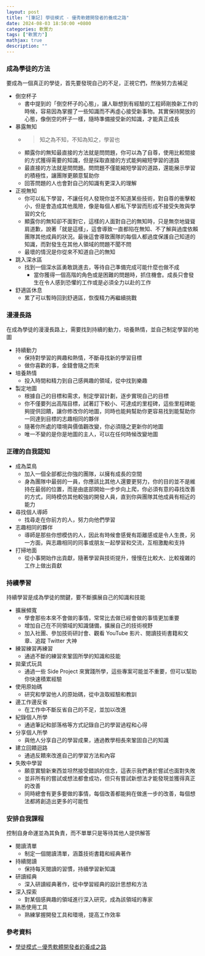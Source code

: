 ```yaml
---
layout: post
title: "[筆記] 學徒模式 - 優秀軟體開發者的養成之路"
date: 2024-08-03 18:50:00 +0800
categories: 軟實力
tags: ["軟實力"]
mathjax: true
description: ""
---
```


### 成為學徒的方法

要成為一個真正的學徒，首先要發現自己的不足，正視它們，然後努力去補足

- 倒空杯子
    - 書中提到的「倒空杯子的心態」，讓人聯想到有經驗的工程師剛換新工作的時候，容易因為掌握了一些知識而不再虛心接受新事物。其實保持開放的心態，像倒空的杯子一樣，隨時準備接受新的知識，才能真正成長
- 暴露無知
    - > 知之為不知，不知為知之，學習也
    - 顯露你的無知最直接的方法就是問問題，你可以為了自尊，使用比較間接的方式獲得需要的知識，但是採取直接的方式能夠縮短學習的道路
    - 最直接的方法就是問問題。問問題不僅能縮短學習的道路，還能展示學習的積極性，讓團隊更願意幫助你
    - 回答問題的人也會對自己的知識有更深入的理解
- 正視無知
    - 你可以私下學習，不讓任何人發現你並不知道某些技術，對自尊的衝擊較小，但是會造成其他風險，像是每個人都私下學習而形成不接受失敗與學習的文化
    - 顯露你的無知卻不面對它，這樣的人面對自己的無知時，只是無奈地聳聳肩道歉，說著「就是這樣」，這會導致一直都陷在無知、不了解與過度依賴團隊其他成員的狀況。最後這會導致團隊的每個人都過度保護自己知道的知識，而對發生在其他人領域的問題不聞不問
    - 最壞的情況是你從來不知道自己的無知
- 跳入深水區
    - 找到一個深水區勇敢跳進去，等待自己準備完成可能什麼也做不成
        - 當你獲得一個高階的角色或是困難的問題時，抓住機會。成長只會發生在令人感到恐懼的工作或是必須全力以赴的工作
- 舒適區休息
    - 累了可以暫時回到舒適區，恢復精力再繼續挑戰

### 漫漫長路

在成為學徒的漫漫長路上，需要找到持續的動力，培養熱情，並自己制定學習的地圖

- 持續動力
    - 保持對學習的興趣和熱情，不斷尋找新的學習目標
    - 做你喜歡的事，金錢會隨之而來
- 培養熱情
    - 投入時間和精力到自己感興趣的領域，從中找到樂趣
- 製定地圖
    - 根據自己的目標和需求，制定學習計劃，逐步實現自己的目標
    - 你不僅要列出高階目標，試著訂下較小、可達成的里程碑，這些里程碑能夠提供回饋，讓你修改你的地圖，同時也能夠幫助你更容易找到能幫助你一同達到目標的志趣相同的夥伴
    - 隨著你所處的環境與價值觀改變，你必須隨之更新你的地圖
    - 唯一不變的是你是地圖的主人，可以在任何時候改變地圖

### 正確的自我認知

- 成為菜鳥
    - 加入一個全部都比你強的團隊，以擁有成長的空間
    - 身為團隊中最弱的一員，你應該比其他人還要更努力，你的目的並不是維持在最弱的位置，而是由底部開始一步步向上爬，你必須有意的尋找改善的方式，同時模仿其他較強的開發人員，直到你與團隊其他成員有相近的能力
- 尋找個人導師
    - 找尋走在你前方的人，努力向他們學習
- 志趣相同的夥伴
    - 導師是那些你想模仿的人，因此有時候會感覺有距離感或是令人生畏，另一方面，與志趣相同的同事或朋友一起學習和交流，互相激勵和支持
- 打掃地面
    - 從小事開始作出貢獻，隨著學習與技術提升，慢慢在比較大、比較複雜的工作上做出貢獻

### 持續學習

持續學習是成為學徒的關鍵，要不斷擴展自己的知識和技能

- 擴展頻寬
    - 學會那些本來不會做的事情，常常比去做已經會做的事情更加重要
    - 增加自己在不同領域的知識儲備，擴展自己的技術視野
    - 加入社團、參加技術研討會、觀看 YouTube 影片、閱讀技術書籍和文章、追蹤 Twitter 大神
- 練習練習再練習
    - 通過不斷的練習來鞏固所學的知識和技能
- 拋棄式玩具
    - 通過一些 Side Project 來實踐所學，這些專案可能並不重要，但可以幫助你快速積累經驗
- 使用原始碼
    - 研究和學習他人的原始碼，從中汲取經驗和教訓
- 邊工作邊反省
    - 在工作中不斷反省自己的不足，並加以改進
- 紀錄個人所學
    - 通過筆記和部落格等方式記錄自己的學習過程和心得
- 分享個人所學
    - 與他人分享自己的學習成果，通過教學相長來鞏固自己的知識
- 建立回饋迴路
    - 通過反饋來改進自己的學習方法和內容
- 失敗中學習
    - 願意實驗新東西並坦然接受錯誤的信念，這表示我們勇於嘗試也面對失敗
    - 並非所有的嘗試或想法都會成功，但只有嘗試新想法才能發現並獲得真正的改善
    - 同時總會有更多要做的事情，每個改善都能夠在做進一步的改善，每個想法都將創造出更多的可能性

### 安排自我課程

控制自身命運並為其負責，而不單單只是等待其他人提供解答

- 閱讀清單
    - 制定一個閱讀清單，涵蓋技術書籍和經典著作
- 持續閱讀
    - 保持每天閱讀的習慣，持續學習新知識
- 研讀經典
    - 深入研讀經典著作，從中學習經典的設計思想和方法
- 深入探索
    - 對某個感興趣的領域進行深入研究，成為該領域的專家
- 熟悉使用工具
    - 熟練掌握開發工具和環境，提高工作效率

### 參考資料

- [學徒模式－優秀軟體開發者的養成之路](https://www.tenlong.com.tw/products/9789862762561) 
